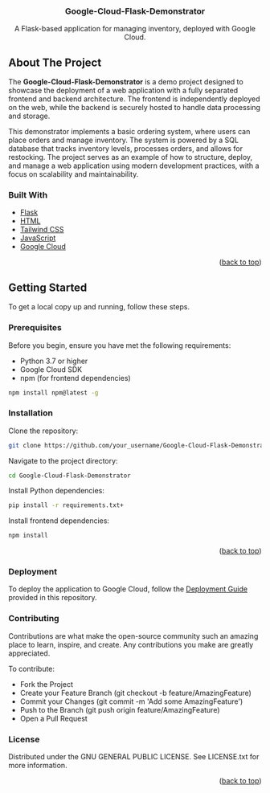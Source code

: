<h3 align="center">Google-Cloud-Flask-Demonstrator</h3>

  <p align="center">
    A Flask-based application for managing inventory, deployed with Google Cloud.
    <br />
</div>

<!-- ABOUT THE PROJECT -->
## About The Project

The **Google-Cloud-Flask-Demonstrator** is a demo project designed to showcase the deployment of a web application with a fully separated frontend and backend architecture. The frontend is independently deployed on the web, while the backend is securely hosted to handle data processing and storage.

This demonstrator implements a basic ordering system, where users can place orders and manage inventory. The system is powered by a SQL database that tracks inventory levels, processes orders, and allows for restocking. The project serves as an example of how to structure, deploy, and manage a web application using modern development practices, with a focus on scalability and maintainability.

### Built With

* [Flask](https://flask.palletsprojects.com/)
* [HTML](https://developer.mozilla.org/en-US/docs/Web/HTML)
* [Tailwind CSS](https://tailwindcss.com/)
* [JavaScript](https://developer.mozilla.org/en-US/docs/Web/JavaScript)
* [Google Cloud](https://cloud.google.com/)

<p align="right">(<a href="#readme-top">back to top</a>)</p>

<!-- GETTING STARTED -->
## Getting Started

To get a local copy up and running, follow these steps.

### Prerequisites

Before you begin, ensure you have met the following requirements:

* Python 3.7 or higher
* Google Cloud SDK
* npm (for frontend dependencies)

```sh
npm install npm@latest -g
```

### Installation
Clone the repository:
```sh
git clone https://github.com/your_username/Google-Cloud-Flask-Demonstrator.git
```

Navigate to the project directory:
```sh
cd Google-Cloud-Flask-Demonstrator
```
Install Python dependencies:
```sh
pip install -r requirements.txt+
```
Install frontend dependencies:
```sh
npm install
```
<p align="right">(<a href="#readme-top">back to top</a>)</p> <!-- USAGE EXAMPLES -->

### Deployment
To deploy the application to Google Cloud, follow the [Deployment Guide](/deploymentGuide/)
 provided in this repository.

### Contributing

Contributions are what make the open-source community such an amazing place to learn, inspire, and create. Any contributions you make are greatly appreciated.

To contribute:

* Fork the Project
* Create your Feature Branch (git checkout -b feature/AmazingFeature)
* Commit your Changes (git commit -m 'Add some AmazingFeature')
* Push to the Branch (git push origin feature/AmazingFeature)
* Open a Pull Request

### License

Distributed under the GNU GENERAL PUBLIC LICENSE. See LICENSE.txt for more information.
<p align="right">(<a href="#readme-top">back to top</a>)</p>




